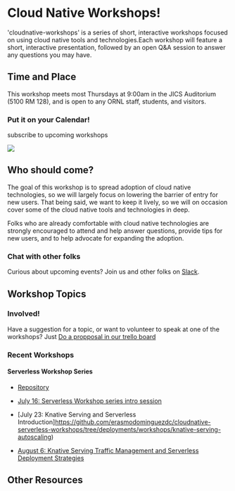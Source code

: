 # Cloud Native Workshops! 

'cloudnative-workshops' is a series of short, interactive workshops focused on using
cloud native tools and technologies.Each workshop will feature
a short, interactive presentation, followed by an open Q&A session to answer
any questions you may have.

## Time and Place
This workshop meets most Thursdays at 9:00am in the JICS Auditorium
(5100 RM 128), and is open to any ORNL staff, students, and visitors.

### Put it on your Calendar!

subscribe to upcoming workshops 

<a target="_blank" href="https://calendar.google.com/event?action=TEMPLATE&amp;tmeid=MWoybnRjbGtocGdzb2VsMTRqdnZqbDZzZjlfMjAyMTA4MDZUMTAwMDAwWiBlcmFzbW8uZG9taW5ndWV6QHdpemVsaW5lLmNvbQ&amp;tmsrc=erasmo.dominguez%40wizeline.com&amp;scp=ALL"><img border="0" src="https://www.google.com/calendar/images/ext/gc_button1_en.gif"></a>

## Who should come?
The goal of this workshop is to spread adoption of cloud native technologies, so we will
largely focus on lowering the barrier of entry for new users. That being said,
we want to keep it lively, so we will on occasion cover some of the cloud native tools and technologies in deep.


Folks who are already comfortable with cloud native technologies are strongly encouraged to attend and
help answer questions, provide tips for new users, and to help advocate for
expanding the adoption.

### Chat with other folks 
Curious about upcoming events? Join us and other folks on [Slack](https://cloud-native.slack.com/archives/C02AMNSSE9F).

## Workshop Topics

### Involved!

Have a suggestion for a topic, or want to volunteer to speak at one of the
workshops? Just [Do a propposal in our trello board](https://trello.com/b/xmHXBN2T/cloudnative-workshops)

### Recent Workshops

#### Serverless Workshop Series 

* [Repository](https://github.com/erasmodominguezdc/cloudnative-serverless-workshops) 

* [July 16: Serverless Workshop series intro session](https://github.com/erasmodominguezdc/cloudnative-serverless-workshops/tree/deployments/workshops/knative-serving)   

* [July 23: Knative Serving and Serverless Introduction]https://github.com/erasmodominguezdc/cloudnative-serverless-workshops/tree/deployments/workshops/knative-serving-autoscaling)

* [August 6: Knative Serving Traffic Management and Serverless Deployment Strategies](https://github.com/erasmodominguezdc/cloudnative-serverless-workshops/tree/deployments/workshops/knative-traffic-management)


## Other Resources
